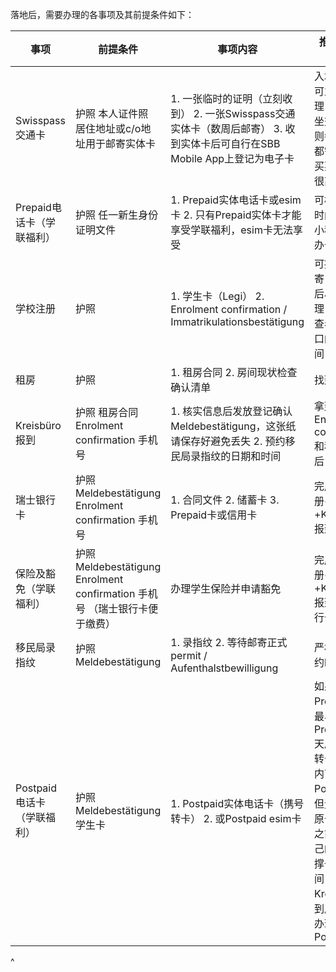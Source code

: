 落地后，需要办理的各事项及其前提条件如下：

| 事项                | 前提条件                                                                       | 事项内容                                                                                     | 推荐办理时间                                                                                                               |
| ----------------- | -------------------------------------------------------------------------- | ---------------------------------------------------------------------------------------- | -------------------------------------------------------------------------------------------------------------------- |
| Swisspass交通卡      | 护照&#xA;本人证件照&#xA;居住地址或c/o地址用于邮寄实体卡                                         | 1. 一张临时的证明（立刻收到）&#xA;2\. 一张Swisspass交通实体卡（数周后邮寄）&#xA;3\. 收到实体卡后可自行在SBB Mobile App上登记为电子卡 | 入境落地后可立刻办理，便于乘坐交通。否则每次出行都需要单独买票，费用很高                                                                                 |
| Prepaid电话卡（学联福利）  | 护照&#xA;任一新生身份证明文件                                                          | 1. Prepaid实体电话卡或esim卡&#xA;2\. 只有Prepaid实体卡才能享受学联福利，esim卡无法享受                             | 可根据落地时间提前在小程序预约办卡时间                                                                                                  |
| 学校注册              | 护照                                                                         | 1. 学生卡（Legi）&#xA;2\. Enrolment confirmation / Immatrikulationsbestätigung                | 可提前邮寄，或落地后尽快办理，请注意查看学校窗口的开放时间                                                                                        |
| 租房                | 护照                                                                         | 1. 租房合同&#xA;2\. 房间现状检查确认清单                                                               | 找到房后                                                                                                                 |
| Kreisbüro报到       | 护照&#xA;租房合同&#xA;Enrolment confirmation&#xA;手机号                             | 1. 核实信息后发放登记确认 Meldebestätigung，这张纸请保存好避免丢失&#xA;2\. 预约移民局录指纹的日期和时间                       | 拿到Enrolment confirmation和租房合同后                                                                                       |
| 瑞士银行卡             | 护照&#xA;Meldebestätigung&#xA;Enrolment confirmation&#xA;手机号                 | 1. 合同文件&#xA;2\. 储蓄卡&#xA;3\. Prepaid卡或信用卡                                                 | 完成学校注册+租房+Kreisbüro报到后                                                                                               |
| 保险及豁免（学联福利）       | 护照&#xA;Meldebestätigung&#xA;Enrolment confirmation&#xA;手机号&#xA;（瑞士银行卡便于缴费） | 办理学生保险并申请豁免                                                                              | 完成学校注册+租房+Kreisbüro报到后+（银行卡办理后）                                                                                      |
| 移民局录指纹            | 护照&#xA;Meldebestätigung                                                    | 1. 录指纹&#xA;2\. 等待邮寄正式permit / Aufenthalstbewilligung                                     | 严格遵守预约时间前往                                                                                                           |
| Postpaid电话卡（学联福利） | 护照&#xA;Meldebestätigung&#xA;学生卡                                            | 1. Postpaid实体电话卡（携号转卡）&#xA;2\. 或Postpaid esim卡                                           | 如果办理了Prepaid卡，最早在办理 Prepaid 30天后可携号转卡，30天内可以办Postpaid卡但无法使用原号码；&#xA;&#xA;或之前先用自己的流量支撑一段时间，在Kreisbüro报到后直接来办理Postpaid |

^

